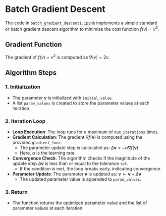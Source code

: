 # Batch Gradient Descent

The code in `batch_gradient_descent1.ipynb` implements a simple standard or batch gradient descent algorithm to minimize the cost function $f(v) = v^2$.

## Gradient Function
The gradient of  $f(v) = v^2$ is computed as $\nabla(v) = 2v$.

## Algorithm Steps

### 1. Initialization
- The parameter $\mathbf{v}$ is initialized with `initial_value`.
- A list `param_values` is created to store the parameter values at each iteration.

### 2. Iteration Loop
- **Loop Execution**: The loop runs for a maximum of `num_iterations` times.
- **Gradient Calculation**: The gradient $\nabla f(\mathbf{v})$ is computed using the provided `gradient_func`.
  - The parameter update step is calculated as:
    $\Delta \mathbf{v} = -\alpha \nabla f(\mathbf{v})$
  - Here, $\alpha$ is the learning rate.
- **Convergence Check**: The algorithm checks if the magnitude of the update step $\Delta \mathbf{v}$ is less than or equal to the tolerance `tol`.
  - If the condition is met, the loop breaks early, indicating convergence.
- **Parameter Update**: The parameter $\mathbf{v}$ is updated as: $\mathbf{v} \leftarrow \mathbf{v} + \Delta \mathbf{v}$
  - The updated parameter value is appended to `param_values`.

### 3. Return
- The function returns the optimized parameter value and the list of parameter values at each iteration.
